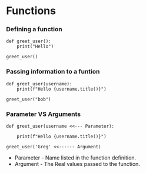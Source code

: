 # Functions


### Defining a function

```
def greet_user():
    print("Hello")

greet_user()

```

### Passing information to a funtion

```
def greet_user(username):
    print(f"Hello {username.title()}")

greet_user("bob")

```


### Parameter VS Arguments

```
def greet_user(username <<--- Parameter):
    
    print(f"Hello {username.title()}")

greet_user('Greg' <<------ Argument)

```

- Parameter - Name listed in the function definition. 
- Argument - The Real values passed to the function.




